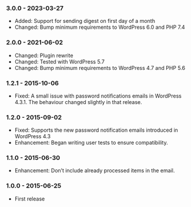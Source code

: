 ### 3.0.0 - 2023-03-27 ###
* Added: Support for sending digest on first day of a month
* Changed: Bump minimum requirements to WordPress 6.0 and PHP 7.4

### 2.0.0 - 2021-06-02 ###
* Changed: Plugin rewrite
* Changed: Tested with WordPress 5.7
* Changed: Bump minimum requirements to WordPress 4.7 and PHP 5.6

### 1.2.1 - 2015-10-06 ###
* Fixed: A small issue with password notifications emails in WordPress 4.3.1. The behaviour changed slightly in that release.

### 1.2.0 - 2015-09-02 ###
* Fixed: Supports the new password notification emails introduced in WordPress 4.3
* Enhancement: Began writing user tests to ensure compatibility.

### 1.1.0 - 2015-06-30 ###
* Enhancement: Don’t include already processed items in the email.

### 1.0.0 - 2015-06-25 ###
* First release
